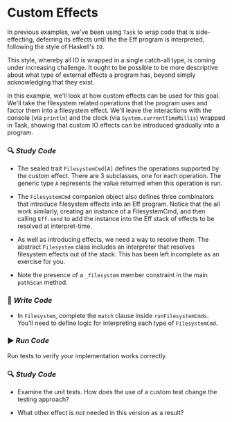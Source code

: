 # Custom Effects

In previous examples, we've been using `Task` to wrap code that is side-effecting, deferring its effects until the the
Eff program is interpreted, following the style of Haskell's `IO`.

This style, whereby all IO is wrapped in a single catch-all type, is coming under increasing challenge. It ought to be
possible to be more descriptive about what type of external effects a program has, beyond simply acknowledging that
they exist.

In this example, we'll look at how custom effects can be used for this goal. We'll take the filesystem related operations
that the program uses and factor them into a filesystem effect. We'll leave the interactions with the console (via `println`)
and the clock (via `System.currentTimeMillis`) wrapped in Task, showing that custom IO effects can be introduced gradually
into a program.


### :mag: _Study Code_

- The sealed trait `FilesystemCmd[A]` defines the operations supported by the custom effect. There are 3 subclasses,
one for each operation. The generic type `A` represents the value returned when this operation is run.

- The `FilesystemCmd` companion object also defines three combinators that introduce filesystem effects into an Eff
program. Notice that the all work similarly, creating an instance of a FilesystemCmd, and then calling `Eff.send`
to add the instance into the Eff stack of effects to be resolved at interpret-time.

- As well as introducing effects, we need a way to resolve them. The abstract `Filesystem` class includes an interpreter
that resolves filesystem effects out of the stack. This has been left incomplete as an exercise for you.

- Note the presence of a `_filesystem` member constraint in the main `pathScan` method.

### :pencil: _Write Code_

- In `Filesystem`, complete the `match` clause inside `runFilesystemCmds`. You'll need to define logic for interpreting
each type of `FilesystemCmd`.


### :arrow_forward: _Run Code_

Run tests to verify your implementation works correctly.

### :mag: _Study Code_

- Examine the unit tests. How does the use of a custom test change the testing approach?

- What other effect is *not* needed in this version as a result?

